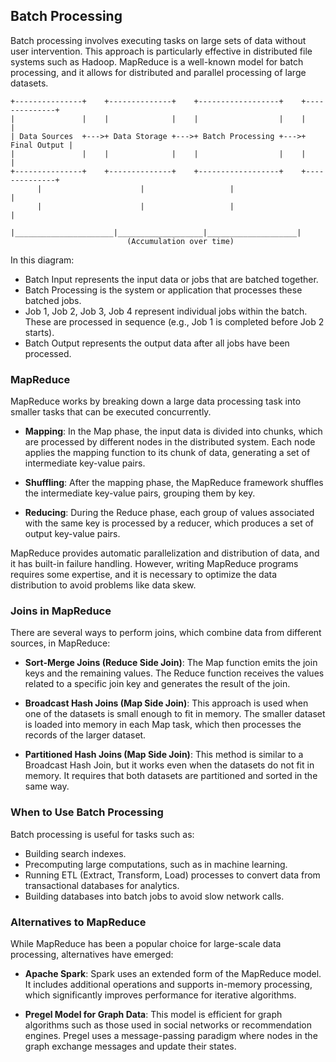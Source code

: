 ## Batch Processing

Batch processing involves executing tasks on large sets of data without user intervention. This approach is particularly effective in distributed file systems such as Hadoop. MapReduce is a well-known model for batch processing, and it allows for distributed and parallel processing of large datasets.

```
+---------------+    +--------------+    +------------------+    +--------------+
|               |    |              |    |                  |    |              |
| Data Sources  +--->+ Data Storage +--->+ Batch Processing +--->+ Final Output |
|               |    |              |    |                  |    |              |
+---------------+    +--------------+    +------------------+    +--------------+
      |                      |                   |                    |
      |                      |                   |                    |
      |______________________|___________________|____________________|
                          (Accumulation over time)
```

In this diagram:

- Batch Input represents the input data or jobs that are batched together.
- Batch Processing is the system or application that processes these batched jobs.
- Job 1, Job 2, Job 3, Job 4 represent individual jobs within the batch. These are processed in sequence (e.g., Job 1 is completed before Job 2 starts).
- Batch Output represents the output data after all jobs have been processed.

### MapReduce

MapReduce works by breaking down a large data processing task into smaller tasks that can be executed concurrently. 

- **Mapping**: In the Map phase, the input data is divided into chunks, which are processed by different nodes in the distributed system. Each node applies the mapping function to its chunk of data, generating a set of intermediate key-value pairs.

- **Shuffling**: After the mapping phase, the MapReduce framework shuffles the intermediate key-value pairs, grouping them by key.

- **Reducing**: During the Reduce phase, each group of values associated with the same key is processed by a reducer, which produces a set of output key-value pairs.

MapReduce provides automatic parallelization and distribution of data, and it has built-in failure handling. However, writing MapReduce programs requires some expertise, and it is necessary to optimize the data distribution to avoid problems like data skew.

### Joins in MapReduce

There are several ways to perform joins, which combine data from different sources, in MapReduce:

- **Sort-Merge Joins (Reduce Side Join)**: The Map function emits the join keys and the remaining values. The Reduce function receives the values related to a specific join key and generates the result of the join.

- **Broadcast Hash Joins (Map Side Join)**: This approach is used when one of the datasets is small enough to fit in memory. The smaller dataset is loaded into memory in each Map task, which then processes the records of the larger dataset.

- **Partitioned Hash Joins (Map Side Join)**: This method is similar to a Broadcast Hash Join, but it works even when the datasets do not fit in memory. It requires that both datasets are partitioned and sorted in the same way.

### When to Use Batch Processing

Batch processing is useful for tasks such as:

- Building search indexes.
- Precomputing large computations, such as in machine learning.
- Running ETL (Extract, Transform, Load) processes to convert data from transactional databases for analytics.
- Building databases into batch jobs to avoid slow network calls.

### Alternatives to MapReduce

While MapReduce has been a popular choice for large-scale data processing, alternatives have emerged:

- **Apache Spark**: Spark uses an extended form of the MapReduce model. It includes additional operations and supports in-memory processing, which significantly improves performance for iterative algorithms.

- **Pregel Model for Graph Data**: This model is efficient for graph algorithms such as those used in social networks or recommendation engines. Pregel uses a message-passing paradigm where nodes in the graph exchange messages and update their states.
